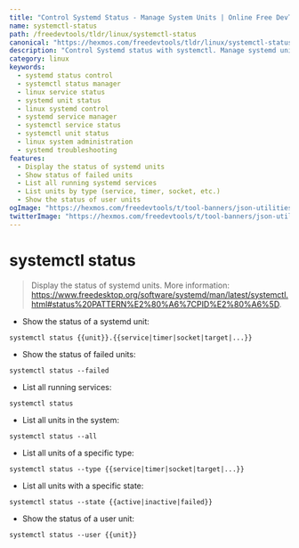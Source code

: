 ```yaml
---
title: "Control Systemd Status - Manage System Units | Online Free DevTools by Hexmos"
name: systemctl-status
path: /freedevtools/tldr/linux/systemctl-status
canonical: "https://hexmos.com/freedevtools/tldr/linux/systemctl-status/"
description: "Control Systemd status with systemctl. Manage systemd units and services, check status, and diagnose issues easily. Free online tool, no registration required."
category: linux
keywords:
  - systemd status control
  - systemctl status manager
  - linux service status
  - systemd unit status
  - linux systemd control
  - systemd service manager
  - systemctl service status
  - systemctl unit status
  - linux system administration
  - systemd troubleshooting
features:
  - Display the status of systemd units
  - Show status of failed units
  - List all running systemd services
  - List units by type (service, timer, socket, etc.)
  - Show the status of user units
ogImage: "https://hexmos.com/freedevtools/t/tool-banners/json-utilities-banner.png"
twitterImage: "https://hexmos.com/freedevtools/t/tool-banners/json-utilities-banner.png"
---
```


# systemctl status

> Display the status of systemd units.
> More information: <https://www.freedesktop.org/software/systemd/man/latest/systemctl.html#status%20PATTERN%E2%80%A6%7CPID%E2%80%A6%5D>.

- Show the status of a systemd unit:

`systemctl status {{unit}}.{{service|timer|socket|target|...}}`

- Show the status of failed units:

`systemctl status --failed`

- List all running services:

`systemctl status`

- List all units in the system:

`systemctl status --all`

- List all units of a specific type:

`systemctl status --type {{service|timer|socket|target|...}}`

- List all units with a specific state:

`systemctl status --state {{active|inactive|failed}}`

- Show the status of a user unit:

`systemctl status --user {{unit}}`
